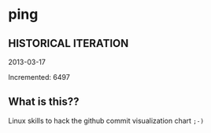 # ping

## HISTORICAL ITERATION
2013-03-17

Incremented: 6497

## What is this?? 
Linux skills to hack the github commit visualization chart `;-)`
